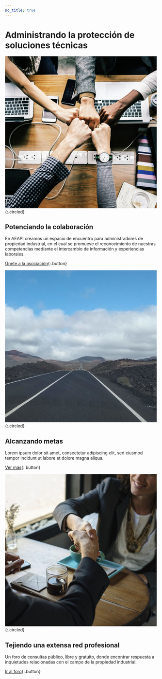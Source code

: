 ```yaml
---
no_title: true
---
```


<style>
    #backgroundImage {
        background-image: url('assets/img/background_3.jpg');
    }

    h3 {
        margin-top: 3em;
    }

    #content {
        padding: 24px 64px 100px;
    }

    #content,
    #content p {
        text-align: center;
    }

    #content img {
        max-width: 40%;
    }

    #content img.circled {
        margin-top: 3em;
    }

    @media screen and (max-width: 570px) {
        #content {
            padding: 24px 10% 100px;
        }
        
        #content img {
            max-width: 80%;
        }
    }
</style>


# Administrando la protección de soluciones técnicas


![Colaboración](assets/img/collaboration.jpg){:.circled}

## Potenciando la colaboración

En AEAPI creamos un espacio de encuentro para administradores de propiedad industrial, en el cual se promueve el reconocimiento de nuestras competencias mediante el intercambio de información y experiencias laborales.

[Únete a la asociación](registro){:.button}


![Metas](assets/img/road.jpg){:.circled}

## Alcanzando metas

Lorem ipsum dolor sit amet, consectetur adipiscing elit, sed eiusmod tempor incidunt ut labore et dolore magna aliqua.

[Ver más](metas){:.button}


![Red profesional](assets/img/handshake.jpg){:.circled}

## Tejiendo una extensa red profesional

Un foro de consultas público, libre y gratuito, donde encontrar respuesta a inquietudes relacionadas con el campo de la propiedad industrial.

[Ir al foro](foro){:.button}

